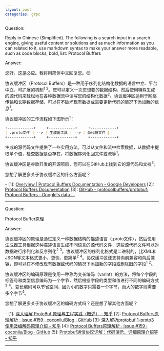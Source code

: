 ```yaml
---
layout: post
categories: grpc
---
```

Question:

Reply in Chinese (Simplified).
The following is a search input in a search engine, giving useful content or solutions and as much information as you can related to it, use markdown syntax to make your answer more readable, such as code blocks, bold, list:
Protocol Buffers

Answer:

您好，这是必应。我将用简体中文回复您。😊

协议缓冲区（Protocol Buffers）是一种用于序列化结构化数据的语言中立、平台中立、可扩展的机制<sup>1</sup> <sup>2</sup>。您可以定义一次您想要的数据结构，然后使用特殊生成的源代码来轻松地在各种数据流中读写您的结构化数据<sup>2</sup>。协议缓冲区适用于网络传输和长期数据存储，可以在不破坏现有数据或需要更新代码的情况下添加新的信息<sup>1</sup>。

协议缓冲区的工作流程如下图所示<sup>1</sup>：

```markdown
+------------+     +------------+     +------------+
| .proto文件 | --> | 生成器工具 | --> | 源代码文件 |
+------------+     +------------+     +------------+
```

生成的源代码文件提供了一些实用方法，可以从文件和流中检索数据，从数据中提取单个值，检查数据是否存在，将数据序列化回文件或流等<sup>1</sup>。

协议缓冲区是谷歌开发的开源项目，您可以在GitHub上找到它的源代码和文档<sup>3</sup>。

您想了解更多关于协议缓冲区的什么方面呢？

\-
\[1]: [Overview | Protocol Buffers Documentation - Google Developers](https://protobuf.dev/overview/)
\[2]: [Protocol Buffers Documentation](https://protobuf.dev/)
\[3]: [GitHub - protocolbuffers/protobuf: Protocol Buffers - Google's data ...](https://github.com/protocolbuffers/protobuf)

<hr/>

Question:

Protocol Buffer原理

Answer:

协议缓冲区的原理是通过定义一种数据结构的描述语言（.proto文件），然后使用生成器工具根据这种描述语言生成不同语言的源代码文件，这些源代码文件可以对数据进行序列化和反序列化<sup>2</sup> <sup>3</sup>。协议缓冲区的序列化格式是二进制的，比XML和JSON等文本格式更小、更快、更简单<sup>2</sup> <sup>4</sup>。协议缓冲区还支持向前兼容和向后兼容，即可以在不修改现有数据或代码的情况下添加新的字段或删除旧的字段<sup>1</sup> <sup>2</sup>。

协议缓冲区的编码原理是使用一种称为变长编码（varint）的方法，将每个字段的标签号和类型信息编码为一个字节，然后根据字段的类型和值进行不同的编码方式<sup>3</sup> <sup>4</sup>。变长编码可以节省空间，因为小的数字只需要一个字节，而大的数字则需要多个字节<sup>4</sup>。

您想了解更多关于协议缓冲区的编码方式吗？还是想了解其他方面呢？

\-
\[1]: [深入理解 ProtoBuf 原理与工程实践（概述） - 知乎](https://zhuanlan.zhihu.com/p/348831252)
\[2]: [Protocol Buffers原理解析 · Issue #159 · coconilu/Blog · GitHub](https://github.com/coconilu/Blog/issues/159)
\[3]: [深入解析protobuf 1-proto3 使用及编解码原理介绍 - 知乎](https://zhuanlan.zhihu.com/p/436041011)
\[4]: [Protocol Buffers原理解析 · Issue #159 · coconilu/Blog · GitHub](https://bing.com/search?q=Protocol+Buffer%e5%8e%9f%e7%90%86)
\[5]: [Protobuf通信协议详解：代码演示、详细原理介绍等 - 知乎](https://zhuanlan.zhihu.com/p/141415216)

<hr/>

